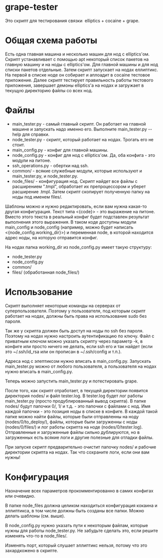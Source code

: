 grape-tester
============
Это скрипт для тестирования связки  elliptics + cocaine + grape.

Общая схема работы
==================
Есть одна главная машина и несколько машин для нод с elliptics'ом. Скрипт устанавливает с помощью
apt некоторый список пакетов на главную машину и на ноды с elliptics'ом. Для главной машины и для нод
списки пакетов отдельные. Затем скрипт запускает на нодах еллиптикс. На первой в списке ноде он
собирает и аплоадит в cocaine тестовое приложение. Далее скрипт тестирует
правильность работы тестового приложения, завершает демоны elliptics'а на нодах и загружает в
текущую директорию файлы со всех нод.

Файлы
=====
* main_tester.py - самый главный скрипт. Он работает на главной машине и запускать надо именно его. Выполните main_tester.py --help для справки.
* node_tester.py - скрипт, который работает на нодах. Трогать его не стоит.
* main_config.py - конфиг для главной машины.
* node_config.py - конфиг для нод с elliptics'ом. Да, оба конфига - это модули на питоне.
* ssh_operations.py - обертки над ssh.
* common/ - всякие служебные модули, которые используют и main_tester.py, и node_tester.py.
* node_files/ - конфигурация нод. Скрипт найдет все файлы с расширением ".tmpl", обработает их
препроцессором и уберет расширение .tmpl. Затем скрипт скопирует полученную папку на ноды под именем files/.

Шаблоны можно и нужно редактировать, если вам нужна какая-то другая конфигурация.
Текст типа <{code}> - это выражение на питоне. Вместо этого текста в реальный конфиг будет подставлен результат выполнения этого выражения.
В таком коде доступны модули main_config и node_config (например, можно будет написать <{node_config.working_dir}>)
и переменная node, в которой находится адрес ноды, на которую отправится конфиг.

На нодах папка working_dir из node_config.py имеет такую структуру:
* node_tester.py
* node_config.py
* common/
* files/ (обработанная node_files/)

Использование
=============
Скрипт выполняет некоторые команды на серверах от суперпользователя. Поэтому у пользователя, под
которым скрипт работает на нодах, должны быть права на использование sudo без пароля.

Так же у скрипта должен быть доступ на ноды по ssh без пароля. Поэтому на нодах нужно настроить
аутентификацию по ключу. Файл с приватным ключом можно указать скрипту через параметр -k, в конфиге
или просто ничего не делать, если ssh его и так найдет (если это ~/.ssh/id_rsa или он прописан в ~/.ssh/config и т.п.).

Адреса нод с элептиксом нужно вписать в main_config.py. Запускать main_tester.py можно от любого
пользователя, а пользователя на нодах нужно вписать в main_config.py.

Теперь можно запустить main_tester.py и потестировать grape.

После того, как скрипт отработает, в текущей директории появится директория nodes/ и файл tester.log.
В tester.log будет лог работы main_tester.py (просто продублированный вывод скрипта). В папке nodes/
будут папочки 0/, 1/ и т.д. - это папочки с файлами с нод. Имя каждой папочки - это позиция ноды в списке в конфиге.
В каждой такой папке можно найти файлы, которые были отправленны на ноду (nodes/0/to_deploy/), файлы, которые были загруженны с ноды (nodes/0/files/)
и лог работы скрипта на ноде (nodes/0/tester.log).  Отправленные и загруженные файлы сильно дублируются, но
в загруженных есть всякие логи и другие полезные для отладки файлы.

При запуске скрипт предварительно очистит папочку nodes/ и рабочие директории скрипта на нодах.
Так что сохраните логи, если они вам нужны!

Конфигурация
============
Назначение всех параметров прокомментированно в самих конфигах или очевидно.

В папке node_files должна целиком находиться конфигурация кокаина и эллиптикса, в том числе должны быть созданы все папки.
Можно делать шаблоны (см. выше).

В node_config.py нужно указать пути к некоторым файлам, которые нужны для работы node_tester.py.
Не забудьте сделать это, если решите изменять что-то в node_files/.

Изменять порт, который слушает эллиптикс нельзя, потому что это захардкожено в скрипте.